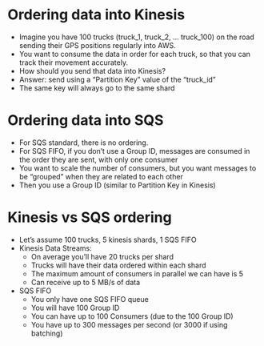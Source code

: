 # Ordering data into Kinesis

- Imagine you have 100 trucks (truck_1, truck_2, … truck_100) on the road sending their GPS positions regularly into AWS.
- You want to consume the data in order for each truck, so that you can track their movement accurately.
- How should you send that data into Kinesis?
- Answer: send using a “Partition Key” value of the “truck_id”
- The same key will always go to the same shard

# Ordering data into SQS

- For SQS standard, there is no ordering.
- For SQS FIFO, if you don’t use a Group ID, messages are consumed in the order they are sent, with only one consumer
- You want to scale the number of consumers, but you want messages to be “grouped” when they are related to each other
- Then you use a Group ID (similar to Partition Key in Kinesis)

# Kinesis vs SQS ordering

- Let’s assume 100 trucks, 5 kinesis shards, 1 SQS FIFO
- Kinesis Data Streams:
  - On average you’ll have 20 trucks per shard
  - Trucks will have their data ordered within each shard
  - The maximum amount of consumers in parallel we can have is 5
  - Can receive up to 5 MB/s of data
- SQS FIFO
  - You only have one SQS FIFO queue
  - You will have 100 Group ID
  - You can have up to 100 Consumers (due to the 100 Group ID)
  - You have up to 300 messages per second (or 3000 if using batching)
